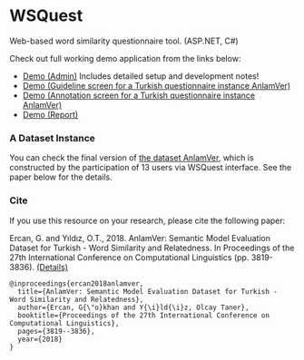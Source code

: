 # WSQuest
Web-based word similarity questionnaire tool. (ASP.NET, C#)

Check out full working demo application from the links below:
* [Demo (Admin)](http://www.gokhanercan.com/wsquest/demo/Admin.aspx) Includes detailed setup and development notes!
* [Demo (Guideline screen for a Turkish questionnaire instance AnlamVer)](http://www.gokhanercan.com/wsquest/demo/Default.aspx?pn=0&u=1&s=1&lp=0)
* [Demo (Annotation screen for a Turkish questionnaire instance AnlamVer)](http://www.gokhanercan.com/wsquest/demo/Default.aspx?pn=1&u=1&s=1&lp=0)
* [Demo (Report)](http://www.gokhanercan.com/wsquest/demo/Report.aspx)

### A Dataset Instance
You can check the final version of [the dataset AnlamVer](http://www.gokhanercan.com/resources/anlamver.aspx), which is constructed by the participation of 13 users via WSQuest interface. See the paper below for the details.

### Cite
If you use this resource on your research, please cite the following paper: 

Ercan, G. and Yıldız, O.T., 2018. AnlamVer: Semantic Model Evaluation Dataset for Turkish - Word Similarity and Relatedness. In Proceedings of the 27th International Conference on Computational Linguistics (pp. 3819-3836). [(Details)](http://www.gokhanercan.com/publications.aspx?paper=anlamver)
```
@inproceedings{ercan2018anlamver,
  title={AnlamVer: Semantic Model Evaluation Dataset for Turkish - Word Similarity and Relatedness},
  author={Ercan, G{\"o}khan and Y{\i}ld{\i}z, Olcay Taner},
  booktitle={Proceedings of the 27th International Conference on Computational Linguistics},
  pages={3819--3836},
  year={2018}
}
```
